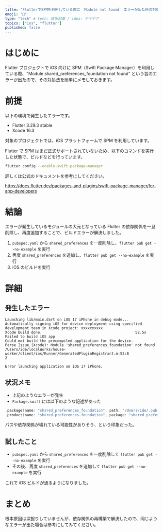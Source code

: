```yaml
---
title: "FlutterでSPMを利用している際に `Module not found` エラーが出た時の対処法メモ"
emoji: "🕌"
type: "tech" # tech: 技術記事 / idea: アイデア
topics: ["ios", "flutter"]
published: false
---
```


# はじめに

Flutter プロジェクトで iOS 向けに SPM（Swift Package Manager）を利用している際、"Module shared_preferences_foundation not found" という旨のエラーが出たので、その対処法を簡単にメモしておきます。

# 前提

以下の環境で発生したエラーです。

- Flutter 3.29.3 stable
- Xcode 16.3

対象のプロジェクトでは、iOS プラットフォームで SPM を利用しています。

Flutter で SPM はまだ正式サポートされていないため、以下のコマンドを実行した状態で、ビルドなどを行っています。

```bash
flutter config --enable-swift-package-manager
```

詳しくは公式のドキュメントを参考にしてください。

https://docs.flutter.dev/packages-and-plugins/swift-package-manager/for-app-developers

# 結論

エラーが発生しているモジュールの大元となっている Flutter の依存関係を一旦削除し、再度追加することで、ビルドエラーが解決しました。

1. `pubspec.yaml` から `shared_preferences` を一度削除し、`flutter pub get --no-example` を実行
2. 再度 `shared_preferences` を追加し、`flutter pub get --no-example` を実行
3. iOS のビルドを実行

# 詳細

## 発生したエラー

```log
Launching lib/main.dart on iOS 17 iPhone in debug mode...
Automatically signing iOS for device deployment using specified development team in Xcode project: xxxxxxxxxx
Xcode build done.                                           52.5s
Failed to build iOS app
Could not build the precompiled application for the device.
Parse Issue (Xcode): Module 'shared_preferences_foundation' not found
/Users/ide/localWorks/house-worker/client/ios/Runner/GeneratedPluginRegistrant.m:53:8
2

Error launching application on iOS 17 iPhone.
```

## 状況メモ

- 上記のようなエラーが発生
- `Package.swift` には以下のような記述があった

```swift
.package(name: "shared_preferences_foundation", path: "/Users/ide/.pub-cache/hosted/pub.dev/shared_preferences_foundation-2.5.4/darwin/shared_preferences_foundation"),
.product(name: "shared-preferences-foundation", package: "shared_preferences_foundation"),
```

パスや依存関係が壊れている可能性がありそう、という印象だった。

## 試したこと

- `pubspec.yaml` から `shared_preferences` を一度削除して `flutter pub get --no-example` を実行
- その後、再度 `shared_preferences` を追加して `flutter pub get --no-example` を実行

これで iOS ビルドが通るようになりました。

# まとめ

根本原因は深掘りしていませんが、依存関係の再構築で解決したので、同じようなエラーが出た場合は参考にしてみてください。
